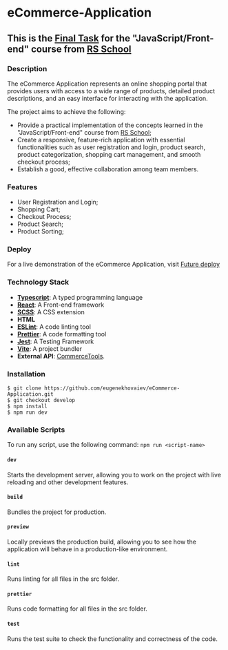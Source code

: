 # eCommerce-Application
## This is the [Final Task](https://github.com/rolling-scopes-school/tasks/tree/master/tasks/eCommerce-Application) for the "JavaScript/Front-end" course from [RS School](https://rs.school/)

### Description
The eCommerce Application represents an online shopping portal that provides users with access to a wide range of products, detailed product descriptions, and an easy interface for interacting with the application.

The project aims to achieve the following:
- Provide a practical implementation of the concepts learned in the "JavaScript/Front-end" course from [RS School](https://rs.school/);
- Create a responsive, feature-rich application with essential functionalities such as user registration and login, product search, product categorization, shopping cart management, and smooth checkout process;
- Establish a good, effective collaboration among team members.

### Features
- User Registration and Login;
- Shopping Cart;
- Checkout Process;
- Product Search;
- Product Sorting;

### Deploy
For a live demonstration of the eCommerce Application, visit [Future deploy]()

### Technology Stack
- **[Typescript](https://www.typescriptlang.org/)**: A typed programming language
- **[React](https://react.dev/)**: A Front-end framework
- **[SCSS](https://sass-lang.com/)**: A CSS extension
- **HTML**
- **[ESLint](https://eslint.org/)**: A code linting tool
- **[Prettier](https://prettier.io/)**: A code formatting tool
- **[Jest](https://jestjs.io/)**: A Testing Framework
- **[Vite](https://vitejs.dev/)**: A project bundler
- **External API**: [CommerceTools](https://commercetools.com/).

### Installation
```
$ git clone https://github.com/eugenekhovaiev/eCommerce-Application.git
$ git checkout develop
$ npm install
$ npm run dev
```

### Available Scripts
To run any script, use the following command: `npm run <script-name>`

#### **`dev`**
Starts the development server, allowing you to work on the project with live reloading and other development features.

#### **`build`**
Bundles the project for production.

#### **`preview`**
Locally previews the production build, allowing you to see how the application will behave in a production-like environment.

#### **`lint`**
Runs linting for all files in the src folder.

#### **`prettier`**
Runs code formatting for all files in the src folder.

#### **`test`**
Runs the test suite to check the functionality and correctness of the code.